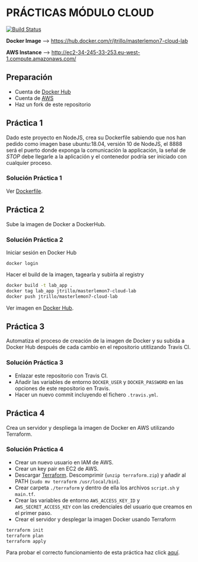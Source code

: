 # PRÁCTICAS MÓDULO CLOUD

[![Build Status](https://travis-ci.com/JTrillo/cloud-lab.svg?branch=master)](https://travis-ci.com/JTrillo/cloud-lab)

**Docker Image** --> https://hub.docker.com/r/jtrillo/masterlemon7-cloud-lab

**AWS Instance** --> http://ec2-34-245-33-253.eu-west-1.compute.amazonaws.com/
## Preparación

* Cuenta de [Docker Hub](https://hub.docker.com/)
* Cuenta de [AWS](http://aws.amazon.com/)
* Haz un fork de este repositorio

## Práctica 1

Dado este proyecto en NodeJS, crea su Dockerfile sabiendo que nos han pedido como imagen base ubuntu:18.04, versión 10 de NodeJS, el 8888 será el puerto donde exponga la comunicación la applicación, la señal de *STOP* debe llegarle a la aplicación y el contenedor podría ser iniciado con cualquier proceso.

### Solución Práctica 1

Ver [Dockerfile](Dockerfile).

## Práctica 2

Sube la imagen de Docker a DockerHub.

### Solución Práctica 2

Iniciar sesión en Docker Hub
```
docker login
```

Hacer el build de la imagen, tagearla y subirla al registry
```bash
docker build -t lab_app .
docker tag lab_app jtrillo/masterlemon7-cloud-lab
docker push jtrillo/masterlemon7-cloud-lab
```

Ver imagen en [Docker Hub](https://hub.docker.com/r/jtrillo/masterlemon7-cloud-lab).

## Práctica 3

Automatiza el proceso de creación de la imagen de Docker y su subida a Docker Hub después de cada cambio en el repositorio utitlizando Travis CI.

### Solución Práctica 3

* Enlazar este repositorio con Travis CI.
* Añadir las variables de entorno `DOCKER_USER` y `DOCKER_PASSWORD` en las opciones de este repositorio en Travis.
* Hacer un nuevo commit incluyendo el fichero `.travis.yml`.

## Práctica 4

Crea un servidor y despliega la imagen de Docker en AWS utilizando Terraform.

### Solución Práctica 4

* Crear un nuevo usuario en IAM de AWS.
* Crear un key pair en EC2 de AWS.
* Descargar [Terraform](https://wwww.terraform.io/downloads.html). Descomprimir (`unzip terraform.zip`) y añadir al PATH (`sudo mv terraform /usr/local/bin`).
* Crear carpeta `./terraform` y dentro de ella los archivos `script.sh` y `main.tf`.
* Crear las variables de entorno `AWS_ACCESS_KEY_ID` y `AWS_SECRET_ACCESS_KEY` con las credenciales del usuario que creamos en el primer paso.
* Crear el servidor y desplegar la imagen Docker usando Terraform
```bash
terraform init
terraform plan
terraform apply
```

Para probar el correcto funcionamiento de esta práctica haz click [aquí](http://ec2-34-245-33-253.eu-west-1.compute.amazonaws.com/Gonzalo).

